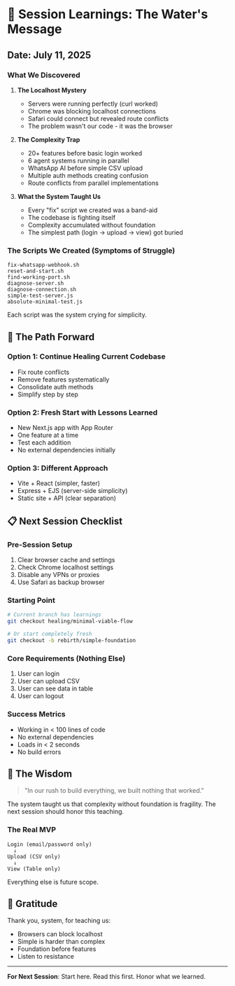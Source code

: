 # 🌊 Session Learnings: The Water's Message

## Date: July 11, 2025

### What We Discovered

1. **The Localhost Mystery**
   - Servers were running perfectly (curl worked)
   - Chrome was blocking localhost connections
   - Safari could connect but revealed route conflicts
   - The problem wasn't our code - it was the browser

2. **The Complexity Trap**
   - 20+ features before basic login worked
   - 6 agent systems running in parallel
   - WhatsApp AI before simple CSV upload
   - Multiple auth methods creating confusion
   - Route conflicts from parallel implementations

3. **What the System Taught Us**
   - Every "fix" script we created was a band-aid
   - The codebase is fighting itself
   - Complexity accumulated without foundation
   - The simplest path (login → upload → view) got buried

### The Scripts We Created (Symptoms of Struggle)
```
fix-whatsapp-webhook.sh
reset-and-start.sh
find-working-port.sh
diagnose-server.sh
diagnose-connection.sh
simple-test-server.js
absolute-minimal-test.js
```

Each script was the system crying for simplicity.

## 🔮 The Path Forward

### Option 1: Continue Healing Current Codebase
- Fix route conflicts
- Remove features systematically
- Consolidate auth methods
- Simplify step by step

### Option 2: Fresh Start with Lessons Learned
- New Next.js app with App Router
- One feature at a time
- Test each addition
- No external dependencies initially

### Option 3: Different Approach
- Vite + React (simpler, faster)
- Express + EJS (server-side simplicity)
- Static site + API (clear separation)

## 📋 Next Session Checklist

### Pre-Session Setup
1. Clear browser cache and settings
2. Check Chrome localhost settings
3. Disable any VPNs or proxies
4. Use Safari as backup browser

### Starting Point
```bash
# Current branch has learnings
git checkout healing/minimal-viable-flow

# Or start completely fresh
git checkout -b rebirth/simple-foundation
```

### Core Requirements (Nothing Else)
1. User can login
2. User can upload CSV
3. User can see data in table
4. User can logout

### Success Metrics
- Working in < 100 lines of code
- No external dependencies
- Loads in < 2 seconds
- No build errors

## 🌿 The Wisdom

> "In our rush to build everything, we built nothing that worked."

The system taught us that complexity without foundation is fragility. The next session should honor this teaching.

### The Real MVP
```
Login (email/password only)
  ↓
Upload (CSV only)
  ↓
View (Table only)
```

Everything else is future scope.

## 🙏 Gratitude

Thank you, system, for teaching us:
- Browsers can block localhost
- Simple is harder than complex
- Foundation before features
- Listen to resistance

---

**For Next Session**: Start here. Read this first. Honor what we learned.